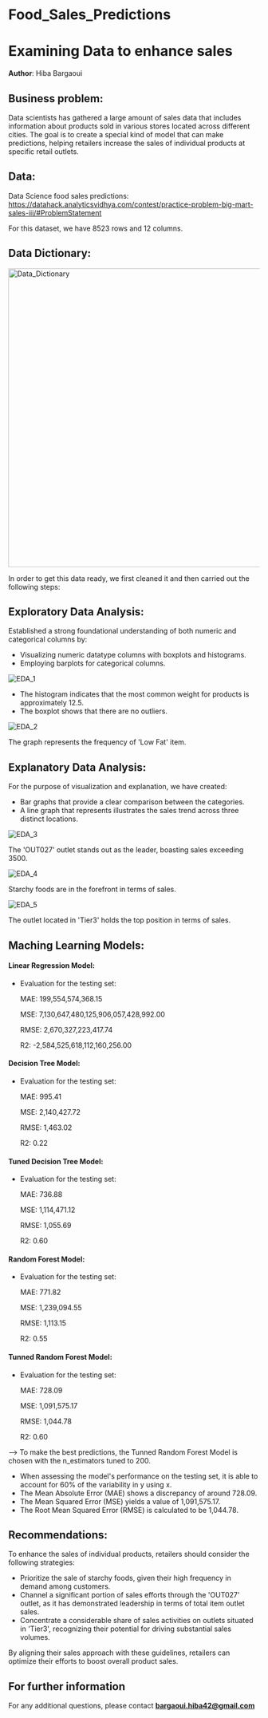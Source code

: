# Food_Sales_Predictions
# Examining Data to enhance sales

**Author**: Hiba Bargaoui 

## Business problem: 

Data scientists has gathered a large amount of sales data that includes information about products sold in various stores located across different cities. The goal is to create a special kind of model that can make predictions, helping retailers increase the sales of individual products at specific retail outlets. 

## Data: 
Data Science food sales predictions: https://datahack.analyticsvidhya.com/contest/practice-problem-big-mart-sales-iii/#ProblemStatement

For this dataset, we have 8523 rows and 12 columns. 

## Data Dictionary:
<img width="599" alt="Data_Dictionary" src="https://github.com/HibaBargaoui/Food_Sales_Predictions/assets/135720154/68ed84fe-cd37-4a0a-886a-410e1c63b229">

In order to get this data ready, we first cleaned it and then carried out the following steps:

## Exploratory Data Analysis:
Established a strong foundational understanding of both numeric and categorical columns by:
- Visualizing numeric datatype columns with boxplots and histograms.
- Employing barplots for categorical columns.
  
![EDA_1](https://github.com/HibaBargaoui/Food_Sales_Predictions/assets/135720154/f1ff044d-e963-4a61-af03-e456d8fadd7e)

- The histogram indicates that the most common weight for products is approximately 12.5.
- The boxplot shows that there are no outliers.
  
![EDA_2](https://github.com/HibaBargaoui/Food_Sales_Predictions/assets/135720154/e68212d9-b81b-4bff-9a0a-0d7cdafe4592)

The graph represents the frequency of 'Low Fat' item.

## Explanatory Data Analysis:
For the purpose of visualization and explanation, we have created:
- Bar graphs that provide a clear comparison between the categories.
- A line graph that represents illustrates the sales trend across three distinct locations.
  
![EDA_3](https://github.com/HibaBargaoui/Food_Sales_Predictions/assets/135720154/bbb8a0c3-09b1-479d-8690-53052e95164d)

The 'OUT027' outlet stands out as the leader, boasting sales exceeding 3500.

![EDA_4](https://github.com/HibaBargaoui/Food_Sales_Predictions/assets/135720154/d0dae4df-b789-4ae1-ab48-190d60b20a2d)

Starchy foods are in the forefront in terms of sales.

![EDA_5](https://github.com/HibaBargaoui/Food_Sales_Predictions/assets/135720154/d9c8591e-f6fb-4350-97ee-b3e1d545cccc)

The outlet located in 'Tier3' holds the top position in terms of sales.

## Maching Learning Models:
#### Linear Regression Model: 
- Evaluation for the testing set:
  
  MAE: 199,554,574,368.15
  
  MSE: 7,130,647,480,125,906,057,428,992.00
  
  RMSE: 2,670,327,223,417.74
  
  R2: -2,584,525,618,112,160,256.00
#### Decision Tree Model: 
- Evaluation for the testing set:

  MAE: 995.41
  
  MSE: 2,140,427.72
   
  RMSE: 1,463.02
  
  R2: 0.22
#### Tuned Decision Tree Model:
- Evaluation for the testing set:

  MAE: 736.88 

  MSE: 1,114,471.12 

  RMSE: 1,055.69 

  R2: 0.60
#### Random Forest Model: 
- Evaluation for the testing set:
  
  MAE: 771.82
  
  MSE: 1,239,094.55
   
  RMSE: 1,113.15
  
  R2: 0.55
#### Tunned Random Forest Model: 
- Evaluation for the testing set:
  
  MAE: 728.09
  
  MSE: 1,091,575.17
  
  RMSE: 1,044.78
  
  R2: 0.60
  
--> To make the best predictions, the Tunned Random Forest Model is chosen with the n_estimators tuned to 200.
- When assessing the model's performance on the testing set, it is able to account for 60% of the variability in y using x.
- The Mean Absolute Error (MAE) shows a discrepancy of around 728.09.
- The Mean Squared Error (MSE) yields a value of 1,091,575.17.
- The Root Mean Squared Error (RMSE) is calculated to be 1,044.78.

## Recommendations:
To enhance the sales of individual products, retailers should consider the following strategies:
- Prioritize the sale of starchy foods, given their high frequency in demand among customers.
- Channel a significant portion of sales efforts through the 'OUT027' outlet, as it has demonstrated leadership in terms of total item outlet sales.
- Concentrate a considerable share of sales activities on outlets situated in 'Tier3', recognizing their potential for driving substantial sales volumes.
  
By aligning their sales approach with these guidelines, retailers can optimize their efforts to boost overall product sales.

## For further information


For any additional questions, please contact **bargaoui.hiba42@gmail.com**
